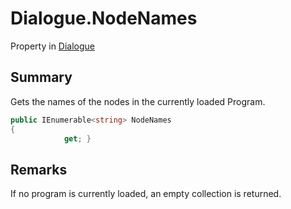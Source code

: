 # Dialogue.NodeNames

Property in [Dialogue](/docs/api/csharp/yarn.dialogue.md)

## Summary


Gets the names of the nodes in the currently loaded Program.


```csharp
public IEnumerable<string> NodeNames
{
            get; }
```

## Remarks

If no program is currently loaded, an empty collection is
returned.

